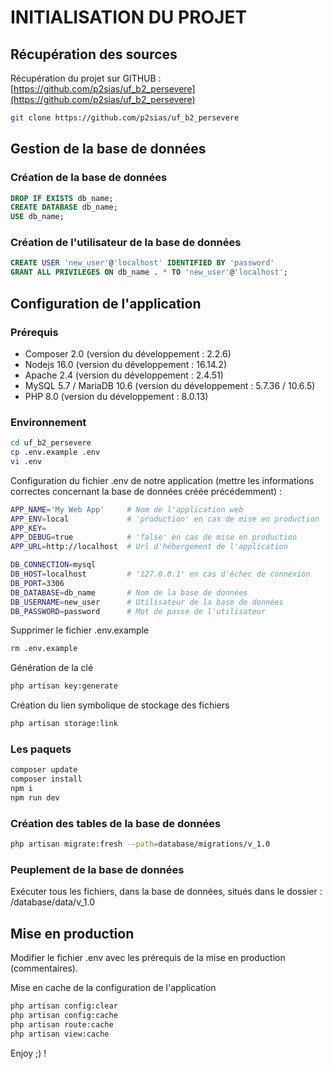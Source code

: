 # INITIALISATION DU PROJET

## Récupération des sources

Récupération du projet sur GITHUB : [https://github.com/p2sias/uf_b2_persevere](https://github.com/p2sias/uf_b2_persevere)

```sh
git clone https://github.com/p2sias/uf_b2_persevere
```

## Gestion de la base de données

### Création de la base de données

```sql
DROP IF EXISTS db_name;
CREATE DATABASE db_name;
USE db_name;
```

### Création de l'utilisateur de la base de données

```sql
CREATE USER 'new_user'@'localhost' IDENTIFIED BY 'password'
GRANT ALL PRIVILEGES ON db_name . * TO 'new_user'@'localhost';
```

## Configuration de l'application

### Prérequis

 * Composer 2.0              (version du développement : 2.2.6)
 * Nodejs 16.0               (version du développement : 16.14.2)
 * Apache 2.4                (version du développement : 2.4.51)
 * MySQL 5.7 / MariaDB 10.6  (version du développement : 5.7.36 / 10.6.5)
 * PHP 8.0                   (version du développement : 8.0.13)

### Environnement

```sh
cd uf_b2_persevere
cp .env.example .env
vi .env
```

Configuration du fichier .env de notre application (mettre les informations correctes concernant la base de données créée précédemment) :
```sh
APP_NAME='My Web App'     # Nom de l'application web
APP_ENV=local             # 'production' en cas de mise en production
APP_KEY=
APP_DEBUG=true            # 'false' en cas de mise en production
APP_URL=http://localhost  # Url d'hébergement de l'application

DB_CONNECTION=mysql
DB_HOST=localhost         # '127.0.0.1' en cas d'échec de connexion
DB_PORT=3306
DB_DATABASE=db_name       # Nom de la base de données
DB_USERNAME=new_user      # Utilisateur de la base de données
DB_PASSWORD=password      # Mot de passe de l'utilisateur
```

Supprimer le fichier .env.example
```sh
rm .env.example
```

Génération de la clé
```sh
php artisan key:generate
```

Création du lien symbolique de stockage des fichiers
```sh
php artisan storage:link
```

### Les paquets
```sh
composer update
composer install
npm i
npm run dev
```

### Création des tables de la base de données
```sh
php artisan migrate:fresh --path=database/migrations/v_1.0
```

### Peuplement de la base de données
Exécuter tous les fichiers, dans la base de données, situés dans le dossier : /database/data/v_1.0

##  Mise en production

Modifier le fichier .env avec les prérequis de la mise en production (commentaires).

Mise en cache de la configuration de l'application
```sh
php artisan config:clear
php artisan config:cache
php artisan route:cache
php artisan view:cache
```

Enjoy ;) !
